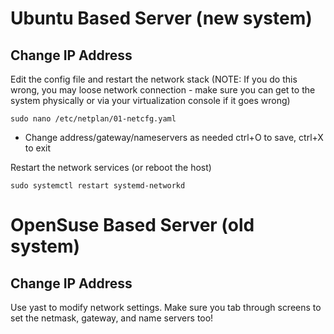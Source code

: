 # Ubuntu Based Server (new system)

## Change IP Address
Edit the config file and restart the network stack 
(NOTE: If you do this wrong, you may loose network connection - make sure you can get to the system physically or via your virtualization console if it goes wrong)

```sudo nano /etc/netplan/01-netcfg.yaml```
- Change address/gateway/nameservers as needed
ctrl+O to save, ctrl+X to exit

Restart the network services (or reboot the host)

```sudo systemctl restart systemd-networkd```




# OpenSuse Based Server (old system)
## Change IP Address

Use yast to modify network settings. Make sure you tab through screens to set the netmask, gateway, and name servers too!
